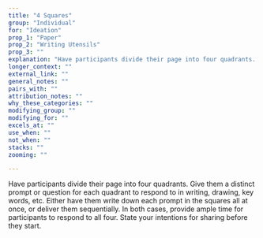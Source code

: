 ```yaml
---
title: "4 Squares"
group: "Individual"
for: "Ideation"
prop_1: "Paper"
prop_2: "Writing Utensils"
prop_3: ""
explanation: "Have participants divide their page into four quadrants. Give them a distinct prompt or question for each quadrant to respond to in writing, drawing, key words, etc. Either have them write down each prompt in the squares all at once, or deliver them sequentially. In both cases, provide ample time for participants to respond to all four. State your intentions for sharing before they start."
longer_context: ""
external_link: ""
general_notes: ""
pairs_with: ""
attribution_notes: ""
why_these_categories: ""
modifying_group: ""
modifying_for: ""
excels_at: ""
use_when: ""
not_when: ""
stacks: ""
zooming: ""

---
```


Have participants divide their page into four quadrants. Give them a distinct prompt or question for each quadrant to respond to in writing, drawing, key words, etc. Either have them write down each prompt in the squares all at once, or deliver them sequentially. In both cases, provide ample time for participants to respond to all four. State your intentions for sharing before they start.
